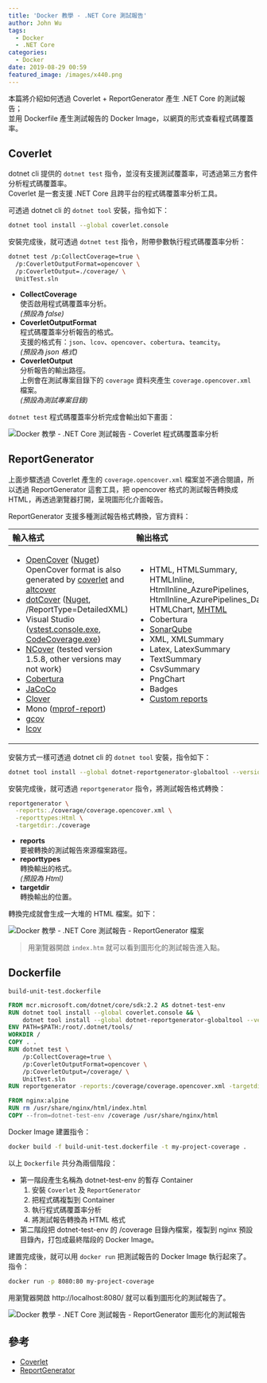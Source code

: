 ```yaml
---
title: 'Docker 教學 - .NET Core 測試報告'
author: John Wu
tags:
  - Docker
  - .NET Core
categories:
  - Docker
date: 2019-08-29 00:59
featured_image: /images/x440.png
---
```


本篇將介紹如何透過 Coverlet + ReportGenerator 產生 .NET Core 的測試報告；  
並用 Dockerfile 產生測試報告的 Docker Image，以網頁的形式查看程式碼覆蓋率。  

<!-- more -->

## Coverlet

dotnet cli 提供的 `dotnet test` 指令，並沒有支援測試覆蓋率，可透過第三方套件分析程式碼覆蓋率。  
Coverlet 是一套支援 .NET Core 且跨平台的程式碼覆蓋率分析工具。  

可透過 dotnet cli 的 `dotnet tool` 安裝，指令如下：  

```sh
dotnet tool install --global coverlet.console
```

安裝完成後，就可透過 `dotnet test` 指令，附帶參數執行程式碼覆蓋率分析：

```sh
dotnet test /p:CollectCoverage=true \
  /p:CoverletOutputFormat=opencover \
  /p:CoverletOutput=./coverage/ \
  UnitTest.sln
```

* **CollectCoverage**  
  使否啟用程式碼覆蓋率分析。  
  *(預設為 false)*  
* **CoverletOutputFormat**  
  程式碼覆蓋率分析報告的格式。  
  支援的格式有：`json`、`lcov`、`opencover`、`cobertura`、`teamcity`。  
  *(預設為 json 格式)*  
* **CoverletOutput**  
  分析報告的輸出路徑。  
  上例會在測試專案目錄下的 `coverage` 資料夾產生 `coverage.opencover.xml` 檔案。  
  *(預設為測試專案目錄)*  

`dotnet test` 程式碼覆蓋率分析完成會輸出如下畫面：  

![Docker 教學 - .NET Core 測試報告 - Coverlet 程式碼覆蓋率分析](/images/x438.png)  

## ReportGenerator  

上面步驟透過 Coverlet 產生的 `coverage.opencover.xml` 檔案並不適合閱讀，所以透過 ReportGenerator 這套工具，把 opencover 格式的測試報告轉換成 HTML，再透過瀏覽器打開，呈現圖形化介面報告。  

ReportGenerator 支援多種測試報告格式轉換，官方資料：  

| **輸入格式** | **輸出格式** |
|:------------------|:-------------------|
| <ul><li>[OpenCover](https://github.com/OpenCover/opencover) ([Nuget](https://www.nuget.org/packages/OpenCover))<br/>OpenCover format is also generated by [coverlet](https://github.com/tonerdo/coverlet/) and [altcover](https://github.com/SteveGilham/altcover)</li><li>[dotCover](https://www.jetbrains.com/dotcover/help/dotCover__Console_Runner_Commands.html) ([Nuget](https://www.nuget.org/packages/JetBrains.dotCover.CommandLineTools/), /ReportType=DetailedXML)</li><li>Visual Studio ([vstest.console.exe](https://github.com/danielpalme/ReportGenerator/wiki/Visual-Studio-Coverage-Tools#vstestconsoleexe), [CodeCoverage.exe](https://github.com/danielpalme/ReportGenerator/wiki/Visual-Studio-Coverage-Tools#codecoverageexe))</li><li>[NCover](https://www.ncover.com/info/download) (tested version 1.5.8, other versions may not work)</li><li>[Cobertura](https://github.com/cobertura/cobertura)</li><li>[JaCoCo](https://www.jacoco.org/jacoco/index.html)</li><li>[Clover](https://openclover.org/)</li><li>Mono ([mprof-report](https://www.mono-project.com/docs/debug+profile/profile/profiler/#analyzing-the-profile-data))</li><li>[gcov](https://gcc.gnu.org/onlinedocs/gcc/Gcov.html)</li><li>[lcov](https://github.com/linux-test-project/lcov)</li></ul> | <ul><li>HTML, HTMLSummary, HTMLInline, HtmlInline_AzurePipelines, HtmlInline_AzurePipelines_Dark, HTMLChart, [MHTML](https://en.wikipedia.org/wiki/MHTML)</li><li>Cobertura</li><li>[SonarQube](https://docs.sonarqube.org/latest/analysis/generic-test)</li><li>XML, XMLSummary</li><li>Latex, LatexSummary</li><li>TextSummary</li><li>CsvSummary</li><li>PngChart</li><li>Badges</li><li>[Custom reports](https://github.com/danielpalme/ReportGenerator/wiki/Custom-reports)</li></ul><br /><br /> |

安裝方式一樣可透過 dotnet cli 的 `dotnet tool` 安裝，指令如下：  

```sh
dotnet tool install --global dotnet-reportgenerator-globaltool --version 4.2.15
```

安裝完成後，就可透過 `reportgenerator` 指令，將測試報告格式轉換：

```sh
reportgenerator \
  -reports:./coverage/coverage.opencover.xml \
  -reporttypes:Html \
  -targetdir:./coverage
```

* **reports**  
  要被轉換的測試報告來源檔案路徑。  
* **reporttypes**  
  轉換輸出的格式。  
  *(預設為 Html)*  
* **targetdir**  
  轉換輸出的位置。  

轉換完成就會生成一大堆的 HTML 檔案。如下：  

![Docker 教學 - .NET Core 測試報告 - ReportGenerator 檔案](/images/x439.png)  

> 用瀏覽器開啟 `index.htm` 就可以看到圖形化的測試報告進入點。  

## Dockerfile

`build-unit-test.dockerfile`

```Dockerfile
FROM mcr.microsoft.com/dotnet/core/sdk:2.2 AS dotnet-test-env
RUN dotnet tool install --global coverlet.console && \
    dotnet tool install --global dotnet-reportgenerator-globaltool --version 4.2.15
ENV PATH=$PATH:/root/.dotnet/tools/
WORKDIR /
COPY . .
RUN dotnet test \
    /p:CollectCoverage=true \
    /p:CoverletOutputFormat=opencover \
    /p:CoverletOutput=/coverage/ \
    UnitTest.sln
RUN reportgenerator -reports:/coverage/coverage.opencover.xml -targetdir:/coverage

FROM nginx:alpine
RUN rm /usr/share/nginx/html/index.html
COPY --from=dotnet-test-env /coverage /usr/share/nginx/html
```

Docker Image 建置指令：  

```sh
docker build -f build-unit-test.dockerfile -t my-project-coverage .
```

以上 `Dockerfile` 共分為兩個階段：

* 第一階段產生名稱為 dotnet-test-env 的暫存 Container  
  1. 安裝 `Coverlet` 及 `ReportGenerator`  
  2. 把程式碼複製到 Container  
  3. 執行程式碼覆蓋率分析  
  4. 將測試報告轉換為 HTML 格式  
* 第二階段把 dotnet-test-env 的 /coverage 目錄內檔案，複製到 nginx 預設目錄內，打包成最終階段的 Docker Image。  

建置完成後，就可以用 `docker run` 把測試報告的 Docker Image 執行起來了。  
指令：  

```sh
docker run -p 8080:80 my-project-coverage
```

用瀏覽器開啟 http://localhost:8080/ 就可以看到圖形化的測試報告了。  

![Docker 教學 - .NET Core 測試報告 - ReportGenerator 圖形化的測試報告](/images/x440.png)  

## 參考

* [Coverlet](https://github.com/tonerdo/coverlet/)  
* [ReportGenerator](https://github.com/danielpalme/ReportGenerator)  
